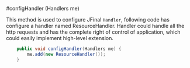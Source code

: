 #configHandler (Handlers me)

This method is used to configure JFinal `Handler`, following code has configure a handler named ResourceHandler. Handler could handle all the http requests and has the complete right of control of application, which could easily implement high-level extension.

```java
	public void configHandler(Handlers me) {
		me.add(new ResourceHandler());
	}
```


